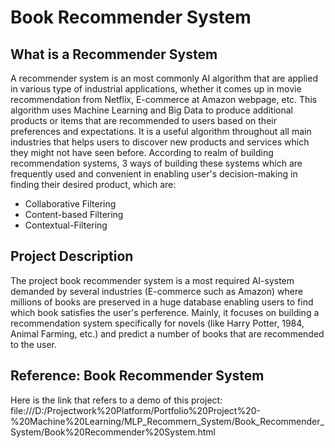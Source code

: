 # Book Recommender System

## What is a Recommender System

A recommender system is an most commonly AI algorithm that are applied in various type of industrial applications, whether it comes up in movie recommendation from Netflix, E-commerce at Amazon webpage, etc. 
This algorithm uses Machine Learning and Big Data to produce additional products or items that are recommended to users based on their preferences and expectations. It is a useful algorithm throughout all main industries that helps users to discover new products and services which they might not have seen before. According to realm of building recommendation systems, 3 ways of building these systems which are frequently used and convenient in enabling user's decision-making in finding their desired product, which are: 

  - Collaborative Filtering
  - Content-based Filtering
  - Contextual-Filtering

## Project Description

The project book recommender system is a most required AI-system demanded by several industries (E-commerce such as Amazon) where millions of books are preserved in a huge database enabling users to find which book satisfies the user's perference. Mainly, it focuses on building a recommendation system specifically for novels (like Harry Potter, 1984, Animal Farming, etc.) and predict a number of books that are recommended to the user. 

## Reference: Book Recommender System

Here is the link that refers to a demo of this project: file:///D:/Projectwork%20Platform/Portfolio%20Project%20-%20Machine%20Learning/MLP_Recommern_System/Book_Recommender_System/Book%20Recommender%20System.html  
